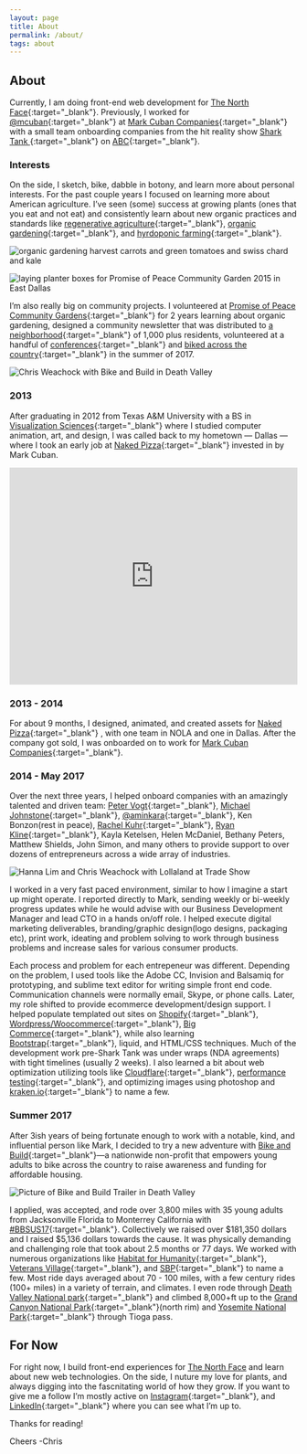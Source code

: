 ```yaml
---
layout: page
title: About 
permalink: /about/
tags: about
---
```


## About 
Currently, I am doing front-end web development for [The North Face](https://www.thenorthface.com){:target="_blank"}. Previously, I worked for [@mcuban](https://twitter.com/mcuban){:target="_blank"} at [Mark Cuban Companies](http://markcubancompanies.com/){:target="_blank"} with a small team onboarding companies from the hit reality show [Shark Tank ](http://abc.go.com/shows/shark-tank){:target="_blank"} on [ABC](http://abc.go.com/){:target="_blank"}. 

### Interests
On the side, I sketch, bike, dabble in botony, and learn more about personal interests. For the past couple years I focused on learning more about American agriculture. I’ve seen (some) success at growing plants (ones that you eat and not eat) and consistently learn about new organic practices and standards like [regenerative agriculture](https://www.patagonia.com/blog/2017/09/join-us-the-journey-to-regenerative-organic-certification/){:target="_blank"}, [organic gardening](https://rodaleinstitute.org/){:target="_blank"}, and [hyrdoponic farming](https://modernfarmer.com/2017/05/is-hydro-organic-farming-organic/){:target="_blank"}.

![organic gardening harvest carrots and green tomatoes and swiss chard and kale ](/images/organic-gardening-harvest.jpg)

![laying planter boxes for Promise of Peace Community Garden 2015 in East Dallas ](/images/Promise-of-Peace-beginning-Garden-2015.png)

I’m also really big on community projects. I volunteered at [Promise of Peace Community Gardens](http://promiseofpeace.us/){:target="_blank"} for 2 years learning about organic gardening, designed a community newsletter that was distributed to [a neighborhood](http://www.littleforesthills.com/){:target="_blank"} of 1,000 plus residents, volunteered at a handful of [conferences](http://circlesco.com/){:target="_blank"} and [biked across the country](https://classic.bikeandbuild.org/rider/9274){:target="_blank"} in the summer of 2017. 

![Chris Weachock with Bike and Build in Death Valley](/images/Chris-Weachock-Bike-and-Build-death-valley-Sunrise.jpg)

### 2013
After graduating in 2012 from Texas A&M University with a BS in [Visualization Sciences](http://viz.arch.tamu.edu/){:target="_blank"} where I studied computer animation, art, and design, I was called back to my hometown — Dallas — where I took an early job at [Naked Pizza](https://nkdpizza.com/){:target="_blank"} invested in by Mark Cuban. 

<iframe src="https://player.vimeo.com/video/117209917" width="100%" height="380" frameborder="0" webkitallowfullscreen mozallowfullscreen allowfullscreen></iframe>

### 2013 - 2014
For about 9 months, I designed, animated, and created assets for [Naked Pizza](https://nkdpizza.com/){:target="_blank"} , with one team in NOLA and one in Dallas. After the company got sold, I was onboarded on to work for [Mark Cuban Companies](http://markcubancompanies.com/){:target="_blank"}. 

### 2014 - May 2017
Over the next three years, I helped onboard companies with an amazingly talented and driven team: [Peter Vogt](http://petervogt.co/){:target="_blank"}, [Michael Johnstone](https://www.michaeljohnstone.us/){:target="_blank"}, [@aminkara](https://twitter.com/aminkara){:target="_blank"}, Ken Bonzon(rest in peace), [Rachel Kuhr](https://www.rachelkuhr.com/){:target="_blank"}, [Ryan Kline](https://www.linkedin.com/in/ryankline){:target="_blank"}, Kayla Ketelsen, Helen McDaniel, Bethany Peters, Matthew Shields, John Simon, and many others to provide support to over dozens of entrepreneurs across a wide array of industries. 

![Hanna Lim and Chris Weachock with Lollaland at Trade Show](/images/hanna-lim-lollaland.png)

I worked in a very fast paced environment, similar to how I imagine a start up might operate. I reported directly to Mark, sending weekly or bi-weekly progress updates while he would advise with our Business Development Manager and lead CTO in a hands on/off role. I helped execute digital marketing deliverables, branding/graphic design(logo designs, packaging etc), print work, ideating and problem solving to work through business problems and increase sales for various consumer products. 

Each process and problem for each entrepeneur was different. Depending on the problem, I used tools like the Adobe CC, Invision and Balsamiq for prototyping, and sublime text editor for writing simple front end code. Communication channels were normally email, Skype, or phone calls. Later, my role shifted to provide ecommerce development/design support. I helped populate templated out sites on [Shopify](https://www.shopify.com/?ref=chris-weachock-design){:target="_blank"}, [Wordpress/Woocommerce](https://wordpress.org/){:target="_blank"}, [Big Commerce](https://www.bigcommerce.com/){:target="_blank"}, while also learning [Bootstrap](https://getbootstrap.com/){:target="_blank"}, liquid, and HTML/CSS techniques. Much of the development work pre-Shark Tank was under wraps (NDA agreements) with tight timelines (usually 2 weeks). I also learned a bit about web optimization utilizing tools like [Cloudflare](https://www.cloudflare.com/){:target="_blank"}, [performance testing](https://www.webpagetest.org/){:target="_blank"}, and optimizing images using photoshop and [kraken.io](kraken.io){:target="_blank"} to name a few. 

### Summer 2017
After 3ish years of being fortunate enough to work with a notable, kind, and influential person like Mark, I decided to try a new adventure with [Bike and Build](https://bikeandbuild.org/){:target="_blank"}—a nationwide non-profit that empowers young adults to bike across the country to raise awareness and funding for affordable housing. 

![Picture of Bike and Build Trailer in Death Valley](/images/no-phone-zone-death-valley-bike-and-build.jpg)

I applied, was accepted, and rode over 3,800 miles with 35 young adults from Jacksonville Florida to Monterrey California with [#BBSUS17](https://www.instagram.com/explore/tags/bbsus17/){:target="_blank"}. Collectively we raised over $181,350 dollars and I raised $5,136 dollars towards the cause. It was physically demanding and challenging role that took about 2.5 months or 77 days. We worked with numerous organizations like [Habitat for Humanity](https://www.habitat.org/){:target="_blank"}, [Veterans Village](http://www.veteransvillage.org/){:target="_blank"}, and [SBP](http://sbpusa.org/){:target="_blank"} to name a few. Most ride days averaged about 70 - 100 miles, with a few century rides (100+ miles) in a variety of terrain, and climates. I even rode through [Death Valley National park](https://www.nps.gov/deva/index.htm){:target="_blank"} and climbed 8,000+ft up to the [Grand Canyon National Park](https://www.nps.gov/grca/index.htm){:target="_blank"}(north rim) and [Yosemite National Park](https://www.nps.gov/yose/index.htm){:target="_blank"} through Tioga pass. 

## For Now
For right now, I build front-end experiences for [The North Face](https://thenorthface.com) and learn about new web technologies. On the side, I nuture my love for plants, and always digging into the fascnitating world of how they grow. If you want to give me a follow I’m mostly active on [Instagram](https://www.instagram.com/cweachock/){:target="_blank"}, and [LinkedIn](https://www.linkedin.com/in/christopher-weachock-031a8263/){:target="_blank"} where you can see what I’m up to.

Thanks for reading! 

Cheers
-Chris

